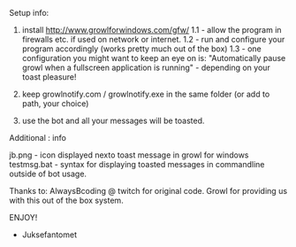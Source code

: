 Setup info:

1. install http://www.growlforwindows.com/gfw/
1.1 - allow the program in firewalls etc. if used on network or internet.
1.2 - run and configure your program accordingly (works pretty much out of the box)
1.3 - one configuration you might want to keep an eye on is: "Automatically pause growl when a fullscreen application is running" - depending on your toast pleasure!

2. keep growlnotify.com / growlnotify.exe in the same folder (or add to path, your choice)

3. use the bot and all your messages will be toasted.




Additional : info

jb.png - icon displayed nexto toast message in growl for windows
testmsg.bat - syntax for displaying toasted messages in commandline outside of bot usage.








Thanks to:
 AlwaysBcoding @ twitch for original code.
 Growl for providing us with this out of the box system.

ENJOY!

- Juksefantomet